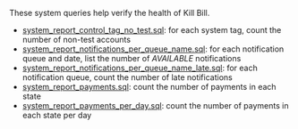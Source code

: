 These system queries help verify the health of Kill Bill.

* [system_report_control_tag_no_test.sql](https://github.com/killbill/killbill-analytics-plugin/blob/master/src/main/resources/system/system_report_control_tag_no_test.sql): for each system tag, count the number of non-test accounts
* [system_report_notifications_per_queue_name.sql](https://github.com/killbill/killbill-analytics-plugin/blob/master/src/main/resources/system/system_report_notifications_per_queue_name.sql): for each notification queue and date, list the number of *AVAILABLE* notifications
* [system_report_notifications_per_queue_name_late.sql](https://github.com/killbill/killbill-analytics-plugin/blob/master/src/main/resources/system/system_report_notifications_per_queue_name_late.sql): for each notification queue, count the number of late notifications
* [system_report_payments.sql](https://github.com/killbill/killbill-analytics-plugin/blob/master/src/main/resources/system/system_report_payments.sql): count the number of payments in each state
* [system_report_payments_per_day.sql](https://github.com/killbill/killbill-analytics-plugin/blob/master/src/main/resources/system/system_report_payments_per_day.sql): count the number of payments in each state per day
